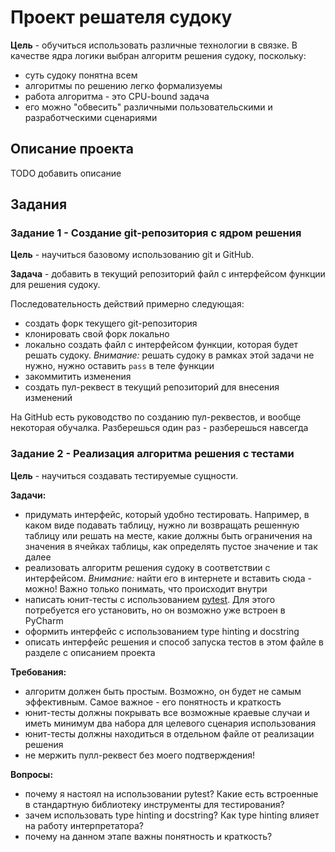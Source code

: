 # Проект решателя судоку

**Цель** - обучиться использовать различные технологии в связке. В качестве ядра логики выбран алгоритм решения судоку, поскольку:
- суть судоку понятна всем
- алгоритмы по решению легко формализуемы
- работа алгоритма - это CPU-bound задача
- его можно "обвесить" различными пользовательскими и разработческими сценариями

## Описание проекта

TODO добавить описание

## Задания

### Задание 1 - Создание git-репозитория с ядром решения

**Цель** - научиться базовому использованию git и GitHub.

**Задача** - добавить в текущий репозиторий файл с интерфейсом функции для решения судоку.

Последовательность действий примерно следующая:
- создать форк текущего git-репозитория
- клонировать свой форк локально 
- локально создать файл с интерфейсом функции, которая будет решать судоку. _Внимание:_ решать судоку в рамках этой задачи не нужно, нужно оставить `pass` в теле функции
- закоммитить изменения
- создать пул-реквест в текущий репозиторий для внесения изменений

На GitHub есть руководство по созданию пул-реквестов, и вообще некоторая обучалка. Разберешься один раз - разберешься навсегда 

### Задание 2 - Реализация алгоритма решения с тестами

**Цель** - научиться создавать тестируемые сущности.

**Задачи:**
- придумать интерфейс, который удобно тестировать. Например, в каком виде подавать таблицу, нужно ли возвращать решенную таблицу или решать на месте, какие должны быть ограничения на значения в ячейках таблицы, как определять пустое значение и так далее
- реализовать алгоритм решения судоку в соответствии с интерфейсом. _Внимание:_ найти его в интернете и вставить сюда - можно! Важно только понимать, что происходит внутри
- написать юнит-тесты с использованием [pytest](https://docs.pytest.org/en/stable/). Для этого потребуется его установить, но он возможно уже встроен в PyCharm
- оформить интерфейс c использованием type hinting и docstring
- описать интерфейс решения и способ запуска тестов в этом файле в разделе с описанием проекта

**Требования:**
- алгоритм должен быть простым. Возможно, он будет не самым эффективным. Самое важное - его понятность и краткость
- юнит-тесты должны покрывать все возможные краевые случаи и иметь минимум два набора для целевого сценария использования
- юнит-тесты должны находиться в отдельном файле от реализации решения
- не мержить пулл-реквест без моего подтверждения!

**Вопросы:**
- почему я настоял на использовании pytest? Какие есть встроенные в стандартную библиотеку инструменты для тестирования?
- зачем использовать type hinting и docstring? Как type hinting влияет на работу интерпретатора?
- почему на данном этапе важны понятность и краткость?
